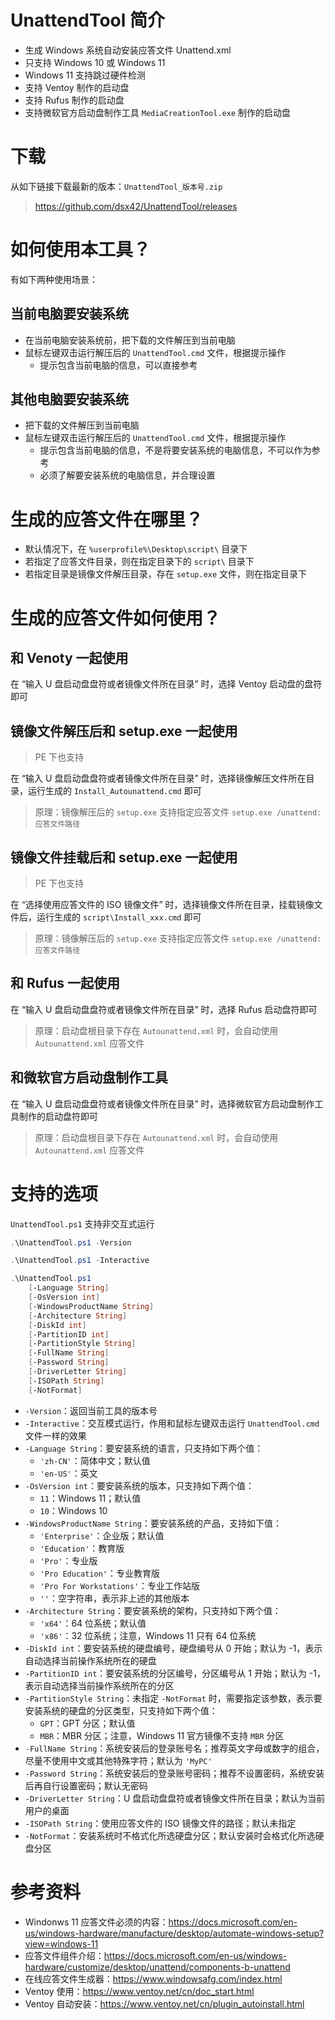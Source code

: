 # UnattendTool 简介

* 生成 Windows 系统自动安装应答文件 Unattend.xml
* 只支持 Windows 10 或 Windows 11
* Windows 11 支持跳过硬件检测
* 支持 Ventoy 制作的启动盘
* 支持 Rufus 制作的启动盘
* 支持微软官方启动盘制作工具 `MediaCreationTool.exe` 制作的启动盘

# 下载

从如下链接下载最新的版本：`UnattendTool_版本号.zip`

> https://github.com/dsx42/UnattendTool/releases

# 如何使用本工具？

有如下两种使用场景：

## 当前电脑要安装系统

* 在当前电脑安装系统前，把下载的文件解压到当前电脑
* 鼠标左键双击运行解压后的 `UnattendTool.cmd` 文件，根据提示操作
    * 提示包含当前电脑的信息，可以直接参考

## 其他电脑要安装系统

* 把下载的文件解压到当前电脑
* 鼠标左键双击运行解压后的 `UnattendTool.cmd` 文件，根据提示操作
    * 提示包含当前电脑的信息，不是将要安装系统的电脑信息，不可以作为参考
    * 必须了解要安装系统的电脑信息，并合理设置

# 生成的应答文件在哪里？

* 默认情况下，在 `%userprofile%\Desktop\script\` 目录下
* 若指定了应答文件目录，则在指定目录下的 `script\` 目录下
* 若指定目录是镜像文件解压目录，存在 `setup.exe` 文件，则在指定目录下

# 生成的应答文件如何使用？

## 和 Venoty 一起使用

在 “输入 U 盘启动盘盘符或者镜像文件所在目录” 时，选择 Ventoy 启动盘的盘符即可

## 镜像文件解压后和 setup.exe 一起使用

> PE 下也支持

在 “输入 U 盘启动盘盘符或者镜像文件所在目录” 时，选择镜像解压文件所在目录，运行生成的 `Install_Autounattend.cmd` 即可

> 原理：镜像解压后的 `setup.exe` 支持指定应答文件 `setup.exe /unattend:应答文件路径`

## 镜像文件挂载后和 setup.exe 一起使用

> PE 下也支持

在 “选择使用应答文件的 ISO 镜像文件” 时，选择镜像文件所在目录，挂载镜像文件后，运行生成的 `script\Install_xxx.cmd` 即可

> 原理：镜像解压后的 `setup.exe` 支持指定应答文件 `setup.exe /unattend:应答文件路径`

## 和 Rufus 一起使用

在 “输入 U 盘启动盘盘符或者镜像文件所在目录” 时，选择 Rufus 启动盘符即可

> 原理：启动盘根目录下存在 `Autounattend.xml` 时，会自动使用 `Autounattend.xml` 应答文件

## 和微软官方启动盘制作工具

在 “输入 U 盘启动盘盘符或者镜像文件所在目录” 时，选择微软官方启动盘制作工具制作的启动盘符即可

> 原理：启动盘根目录下存在 `Autounattend.xml` 时，会自动使用 `Autounattend.xml` 应答文件

# 支持的选项

`UnattendTool.ps1` 支持非交互式运行

```powershell
.\UnattendTool.ps1 -Version
```

```powershell
.\UnattendTool.ps1 -Interactive
```

```powershell
.\UnattendTool.ps1
    [-Language String]
    [-OsVersion int]
    [-WindowsProductName String]
    [-Architecture String]
    [-DiskId int]
    [-PartitionID int]
    [-PartitionStyle String]
    [-FullName String]
    [-Password String]
    [-DriverLetter String]
    [-ISOPath String]
    [-NotFormat]
```

* `-Version`：返回当前工具的版本号
* `-Interactive`：交互模式运行，作用和鼠标左键双击运行 `UnattendTool.cmd` 文件一样的效果
* `-Language String`：要安装系统的语言，只支持如下两个值：
    * `'zh-CN'`：简体中文；默认值
    * `'en-US'`：英文
* `-OsVersion int`：要安装系统的版本，只支持如下两个值：
    * `11`：Windows 11；默认值
    * `10`：Windows 10
* `-WindowsProductName String`：要安装系统的产品，支持如下值：
    * `'Enterprise'`：企业版；默认值
    * `'Education'`：教育版
    * `'Pro'`：专业版
    * `'Pro Education'`：专业教育版
    * `'Pro For Workstations'`：专业工作站版
    * `''`：空字符串，表示非上述的其他版本
* `-Architecture String`：要安装系统的架构，只支持如下两个值：
    * `'x64'`：64 位系统；默认值
    * `'x86'`：32 位系统；注意，Windows 11 只有 64 位系统
* `-DiskId int`：要安装系统的硬盘编号，硬盘编号从 0 开始；默认为 -1，表示自动选择当前操作系统所在的硬盘
* `-PartitionID int`：要安装系统的分区编号，分区编号从 1 开始；默认为 -1，表示自动选择当前操作系统所在的分区
* `-PartitionStyle String`：未指定 `-NotFormat` 时，需要指定该参数，表示要安装系统的硬盘的分区类型，只支持如下两个值：
    * `GPT`：GPT 分区；默认值
    * `MBR`：MBR 分区；注意，Windows 11 官方镜像不支持 `MBR` 分区
* `-FullName String`：系统安装后的登录账号名；推荐英文字母或数字的组合，尽量不使用中文或其他特殊字符；默认为 `'MyPC'`
* `-Password String`：系统安装后的登录账号密码；推荐不设置密码，系统安装后再自行设置密码；默认无密码
* `-DriverLetter String`：U 盘启动盘盘符或者镜像文件所在目录；默认为当前用户的桌面
* `-ISOPath String`：使用应答文件的 ISO 镜像文件的路径；默认未指定
* `-NotFormat`：安装系统时不格式化所选硬盘分区；默认安装时会格式化所选硬盘分区

# 参考资料

* Windonws 11 应答文件必须的内容：https://docs.microsoft.com/en-us/windows-hardware/manufacture/desktop/automate-windows-setup?view=windows-11
* 应答文件组件介绍：https://docs.microsoft.com/en-us/windows-hardware/customize/desktop/unattend/components-b-unattend
* 在线应答文件生成器：https://www.windowsafg.com/index.html
* Ventoy 使用：https://www.ventoy.net/cn/doc_start.html
* Ventoy 自动安装：https://www.ventoy.net/cn/plugin_autoinstall.html
